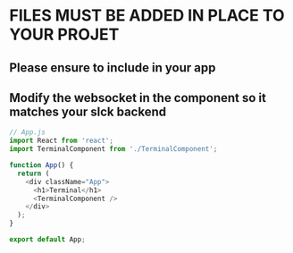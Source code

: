 # FILES MUST BE ADDED IN PLACE TO YOUR PROJET
## Please ensure to include in your app
## Modify the websocket in the component so it matches your slck backend
```ts
// App.js
import React from 'react';
import TerminalComponent from './TerminalComponent';

function App() {
  return (
    <div className="App">
      <h1>Terminal</h1>
      <TerminalComponent />
    </div>
  );
}

export default App;
```